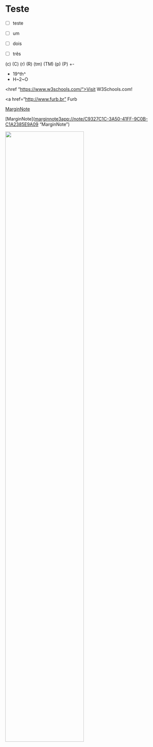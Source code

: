 # Teste

- [ ] teste
- [ ] um
- [ ] dois
- [ ] três
 

(c) (C) (r) (R) (tm) (TM) (p) (P) +-

- 19^th^
- H~2~O

<href “https://www.w3schools.com/“>Visit W3Schools.com!</href>
 

<a href=“http://www.furb.br” Furb</a>

<a href=“http://marginnote3app://note/C9327C1C-3A50-41FF-9C0B-C1A2385E9A09”>MarginNote</a>

[MarginNote](<marginnote3app://note/C9327C1C-3A50-41FF-9C0B-C1A2385E9A09> “MarginNote”) 

<img src=“https://github.com/dalton-reis/dalton-reis/blob/main/_._/img_DaltonReis.png” width=70% height=auto>